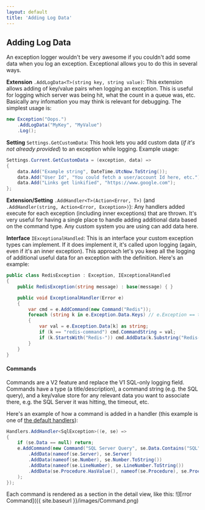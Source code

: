 ```yaml
---
layout: default
title: 'Adding Log Data'
---
```

## Adding Log Data

An exception logger wouldn't be very awesome if you couldn't add some data when you log an exception. Exceptional allows you to do this in several ways.

**Extension** `.AddLogData<T>(string key, string value)`: This extension allows adding of key/value pairs when logging an exception. This is useful for logging which server was being hit, what the count in a queue was, etc. Basically any infomation you may think is relevant for debugging. The simplest usage is:
```c#
new Exception("Oops.")
    .AddLogData("MyKey", "MyValue")
    .Log();
```

**Setting** `Settings.GetCustomData`: This hook lets you add custom data (*if it's not already provided*) to an exception while logging. Example usage:
```c#
Settings.Current.GetCustomData = (exception, data) =>
{
    data.Add("Example string", DateTime.UtcNow.ToString());
    data.Add("User Id", "You could fetch a user/account Id here, etc.");
    data.Add("Links get linkified", "https://www.google.com");
};
```

**Extension/Setting** `.AddHandler<T>(Action<Error, T>)` (and `.AddHandler(string, Action<Error, Exception>)`): Any handlers added execute for each exception (including inner exceptions) that are thrown. It's very useful for having a single place to handle adding additional data based on the command type. Any custom system you are using can add data here.

**Interface** `IExceptionalHandled`: This is an interface your custom exception types can implement. If it does implement it, it's called upon logging (again, even if it's an inner exception). This approach let's you keep all the logging of additional useful data for an exception with the definition. Here's an example:
```c#
public class RedisException : Exception, IExceptionalHandled
{
    public RedisException(string message) : base(message) { }

    public void ExceptionalHandler(Error e)
    {
        var cmd = e.AddCommand(new Command("Redis"));
        foreach (string k in e.Exception.Data.Keys) // e.Exception == this
        {
            var val = e.Exception.Data[k] as string;
            if (k == "redis-command") cmd.CommandString = val;
            if (k.StartsWith("Redis-")) cmd.AddData(k.Substring("Redis-".Length), val);
        }
    }
}
```

#### Commands

Commands are a V2 feature and replace the V1 SQL-only logging field. Commands have a type (a title/description), a command string (e.g. the SQL query), and a key/value store for any relevant data you want to associate there, e.g. the SQL Server it was hitting, the timeout, etc.

Here's an example of how a command is added in a handler (this example is one of [the default handlers](https://github.com/NickCraver/StackExchange.Exceptional/blob/main/src/StackExchange.Exceptional.Shared/Extensions.Handlers.cs)):

```c#
Handlers.AddHandler<SqlException>((e, se) =>
{
    if (se.Data == null) return;
    e.AddCommand(new Command("SQL Server Query", se.Data.Contains("SQL") ? se.Data["SQL"] as string : null)
        .AddData(nameof(se.Server), se.Server)
        .AddData(nameof(se.Number), se.Number.ToString())
        .AddData(nameof(se.LineNumber), se.LineNumber.ToString())
        .AddData(se.Procedure.HasValue(), nameof(se.Procedure), se.Procedure)
    );
});
```

Each command is rendered as a section in the detail view, like this:
![Error Command]({{ site.baseurl }}/images/Command.png)